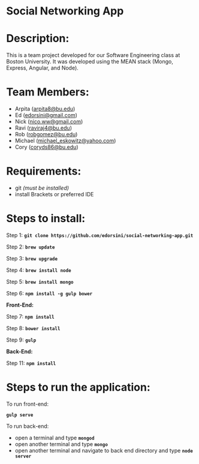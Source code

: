 # Social Networking App

# Description:
This is a team project developed for our Software Engineering class at Boston University.  It was developed using the MEAN stack (Mongo, Express, Angular, and Node).

# Team Members:

* Arpita (arpita8@bu.edu)
* Ed (edorsini@gmail.com)
* Nick (nico.ww@gmail.com)
* Ravi (raviraj4@bu.edu)
* Rob (robgomez@bu.edu)
* Michael (michael_eskowitz@yahoo.com)
* Cory (coryds86@bu.edu)

# Requirements:

- git _(must be installed)_
- install Brackets or preferred IDE

# Steps to install: 

Step 1: **`git clone https://github.com/edorsini/social-networking-app.git`**

Step 2: **`brew update`**

Step 3: **`brew upgrade`**

Step 4: **`brew install node`**

Step 5: **`brew install mongo`**

Step 6: **`npm install -g gulp bower`**

**Front-End:**

Step 7: **`npm install`**

Step 8: **`bower install`**

Step 9: **`gulp`**

**Back-End:**

Step 11: **`npm install`**

# Steps to run the application:

To run front-end:

**`gulp serve`**

To run back-end:

- open a terminal and type **`mongod`**
- open another terminal and type **`mongo`**
- open another terminal and navigate to back end directory and type **`node server`**

